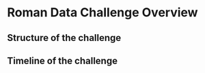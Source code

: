Roman Data Challenge Overview
===============================================



Structure of the challenge
---------------------



Timeline of the challenge
-------------------------------------
